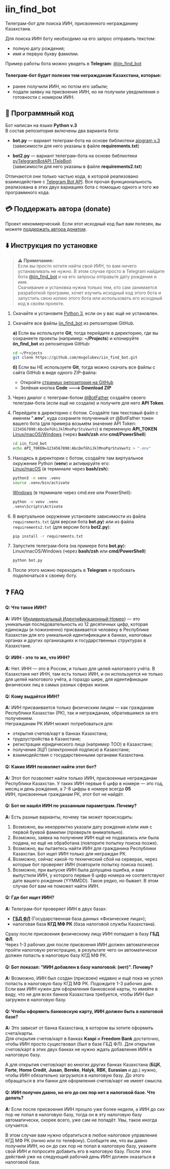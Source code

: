 # iin_find_bot

Телеграм-бот для поиска ИИН, присвоенного негражданину Казахстана.

Для поиска ИИН боту необходимо на его запрос отправить текстом:
- полную дату рождения;
- имя и первую букву фамилии.

Пример работы бота можно увидеть в **Telegram**: [@iin_find_bot](https://t.me/iin_find_bot)

#### Телеграм-бот будет полезен тем негражданам Казахстана, которые:

- ранее получили ИИН, но потом его забыли;
- подали заявку на присвоение ИИН, но не получили уведомления о готовности с номером ИИН.

## 🤖 Программный код

Бот написан на языке **Python v.3**  
В состав репозитория включены два варианта бота:
- **bot.py** — вариант телеграм-бота на основе библиотеки [aiogram v.3](https://docs.aiogram.dev/)  
  (зависимости для него указаны в файле **requirements.txt**)  
  
- **bot2.py** — вариант телеграм-бота на основе библиотеки [pyTelegramBotAPI (TeleBot)](https://pytba.readthedocs.io/)  
  (зависимости для него указаны в файле **requirements2.txt**)

Отличаются они только частью кода, в которой реализовано взаимодействие с [Telegram Bot API](https://core.telegram.org/bots/api). Вся прочая функциональность реализована в этих двух вариациях бота с помощью одного и того же программного кода.

## 💳 Поддержать автора (donate)

Проект некоммерческий. Если этот исходный код был вам полезен, вы можете [поддержать автора донатом](https://pay.cloudtips.ru/p/9d2b07f7).

## ⬇️ Инструкция по установке

> ⚠️ **Примечание:**  
> Если вы просто хотите найти свой ИИН, то вам ничего устанавливать не нужно. В этом случае просто в Telegram найдите бота [@iin_find_bot](https://t.me/iin_find_bot) и на его запросы отправьте дату рождения и имя.  
> Скачивание и установка нужна только тем, кто сам занимается разработкой программ, хочет изучить исходный код этого бота и запустить свою копию этого бота или использовать его исходный код в своём проекте.

1. Скачайте и установите [Python 3](https://www.python.org/downloads/), если он у вас ещё не установлен.
2. Скачайте все файлы [iin_find_bot](https://github.com/mvgolubev/iin_find_bot/) из репозитория GitHub.
   
   **а)** Если вы используете **Git**, тогда перейдите в директорию, где вы сохраняете проекты (например: **~/Projects**) и клонируйте **iin_find_bot** из репозитория GitHub:  
      ```bash
      cd ~/Projects
      git clone https://github.com/mvgolubev/iin_find_bot.git
      ```
      
   **б)** Если вы НЕ используете **Git**, тогда можно скачать все файлы с сайта GitHub в виде одного ZIP-файла:  
      - Откройте [страницу репозитория на GitHub](https://github.com/mvgolubev/iin_find_bot)
      - Зелёная кнопка **Code 🡒 Download ZIP**
3. Через диалог с телеграм-ботом [@BotFather](https://t.me/BotFather) создайте своего телеграм-бота (если ещё не создали) и получите для него **API Token**.
4. Перейдите в директорию с ботом. Создайте там текстовый файл с именем "**.env**", куда сохраните полученный от @BotFather токен вашего бота (для примера возьмём значение API Token: ``1234567890:AbcDefGhiJklMnoPqrStuVwxYz``) в переменную **API_TOKEN**  
<u>Linux/macOS/Windows</u> (через **bash/zsh** или **cmd/PowerShell**)
    ```bash
    cd iin_find_bot
    echo API_TOKEN=1234567890:AbcDefGhiJklMnoPqrStuVwxYz > ".env"
    ```
5. Находясь в директории с ботом, создайте там виртуальное окружение Python (**venv**) и активируйте его:  
    <u>Linux/macOS</u> (в терминале через **bash/zsh**):
    ```bash
    python3 -m venv .venv
    source .venv/bin/activate
    ```  
    <u>Windows</u> (в терминале через cmd.exe или PowerShell):  
    ```bash
    python -m venv .venv 
    .venv\Scripts\Activate
    ```
6. В виртуальное окружение установите зависимости из файла `requirements.txt` (для версии бота **bot.py**) или из файла `requirements2.txt` (для версии бота **bot2.py**):  
    ```bash
    pip install -r requirements.txt   
    ```
7. Запустите телеграм-бота (на примере бота **bot.py**):  
    Linux/macOS/Windows (через **bash/zsh** или **cmd/PowerShell**)
    ```bash
    python bot.py
    ```
8. После этого можно переходить в **Telegram** и пробовать подключаться к своему боту.


## ❓ FAQ

#### Q: Что такое ИИН?

**A:** ИИН ([Индивидуальный Идентификационный Номер](https://ru.wikipedia.org/wiki/%D0%98%D0%BD%D0%B4%D0%B8%D0%B2%D0%B8%D0%B4%D1%83%D0%B0%D0%BB%D1%8C%D0%BD%D1%8B%D0%B9_%D0%B8%D0%B4%D0%B5%D0%BD%D1%82%D0%B8%D1%84%D0%B8%D0%BA%D0%B0%D1%86%D0%B8%D0%BE%D0%BD%D0%BD%D1%8B%D0%B9_%D0%BD%D0%BE%D0%BC%D0%B5%D1%80)) — это уникальная последовательность из 12 десятичных цифр, которая единожды (и пожизненно) присваивается человеку в Республике Казахстан для его уникальной идентификации в банках, налоговых органах и других организациях и государственных структурах в Казахстане.

#### Q: ИИН - это то же, что ИНН?

**A:** Нет. ИНН — это в России, и только для целей налогового учёта. В Казахстане нет ИНН, там есть только ИИН, и он используется не только для целей налогового учёта, а гораздо шире, для идентификации физических лиц в самых разных сферах жизни.

#### Q: Кому выдаётся ИИН?

**A:** ИИН присваивается только физическим лицам — как гражданам Республики Казахстан (РК), так и негражданам, обратившимся за его получением.  
Негражданам РК ИИН может потребоваться для:
- открытия счетов/карт в банках Казахстана;
- трудоустройства в Казахстане;
- регистрации юридического лица (например ТОО) в Казахстане;
- получения ЭЦП (электронной подписи) в Казахстане;
- взаимодействия с государственными органами Казахстана.

#### Q: Какие ИИН позволяет найти этот бот?

**A:** Этот бот позволяет найти только ИИН, присвоенные негражданам Республики Казахстан. У таких ИИН первые 6 цифр в номере — это год, месяц и день рождения, а 7-8 цифры в номере всегда **05**  
ИИН, присвоенные гражданам РК, этот бот не найдёт.

#### Q: Бот не нашёл ИИН по указанным параметрам. Почему?

**A:** Есть разные варианты, почему так может происходить:
1. Возможно, вы некорректно указали дату рождения и/или имя с первой буквой фамилии (проверьте внимательно).
2. Возможно, заявка на получение ИИН ещё не подавалась или была подана, но ещё не обработана (повторите попытку поиска позже).
3. Возможно, вы пытаетесь найти ИИН для гражданина Республики Казахстан. Бот ищет ИИН только для неграждан РК.
4. Возможно, сейчас какой-то технический сбой на серверах, через которые бот проверяет ИИН (повторите попытку поиска позже).
5. Возможно, при выпуске ИИН была допущена ошибка, и вам выпустили ИИН, у которого первые 6 цифр номера не соответствуют дате вашего рождения (YYMMDD). Такое редко, но бывает. В этом случае бот вам не поможет найти ИИН.

#### Q: Где бот ищет ИИН?

**A:** Телеграм-бот проверяет ИИН в двух базах:
- [**ГБД ФЛ**](https://www.nitec.kz/ru/proekty/gosudarstvennaya-baza-dannykh-fizicheskie-lica) (Государственная база данных «Физические лица»);
- налоговая база **КГД МФ РК** (база налоговой службы Казахстана).

Сразу после присвоения физическому лицу ИИН попадает в базу **ГБД ФЛ**.  
Через 1-3 рабочих дня после присвоения ИИН должен автоматически пройти налоговую регистрацию, в результате чего он автоматически должен попасть в налоговую базу КГД МФ РК.

#### Q: Бот показал: "ИИН добавлен в базу налоговой: (нет)". Почему?

**A:** Возможно, ИИН был создан (присвоен) недавно и ещё пока не успел попасть в налоговую базу КГД МФ РК. Подождите 1-3 рабочих дня.  
Если вам ИИН нужен для оформления банковской карты, то имейте в виду, что не для всех банков Казахстана требуется, чтобы ИИН был загружен в налоговую базу.

#### Q: Чтобы оформить банковскую карту, ИИН должен быть в налоговой базе?

**A:** Это зависит от банка Казахстана, в котором вы хотите оформить счета/карты.  
Для открытия счетов/карт в банках **Kaspi** и **Freedom Bank** достаточно, чтобы ИИН просто существовал (был в базе ГБД ФЛ). Для открытия счетов/карт в этих двух банках не нужно ждать добавления ИИН в налоговую базу.

А для открытия счетов/карт во многих других банках Казахстана (**БЦК**, **Forte**, **Home Credit**, **Jusan**, **Bereke**, **Halyk**, **RBK**, **Eurasian** и др.) нужно, чтобы ИИН обязательно загрузился в налоговую базу. До этого обращаться в эти банки для оформления счетов/карт не имеет смысла.

#### Q: ИИН получен давно, но его до сих пор нет в налоговой базе. Что делать?

**A:** Если после присвоения ИИН прошло уже более недели, а ИИН до сих пор не попал в налоговую базу, тогда он в эту налоговую базу автоматически, скорее всего, уже сам не попадёт. Увы, такое иногда случается.

В этом случае вам нужно обратиться в любое налоговое управление КГД МФ РК (лично или по телефону). Сообщите им, что вы давно получили ИИН, но он до сих пор не попал в налоговую базу, укажите свой ИИН и попросите добавить его в налоговую базу. После этих действий уже на следующий рабочий день ИИН должен оказаться в налоговой базе.
